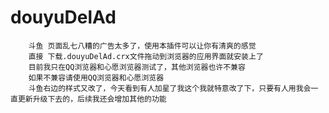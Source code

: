 # douyuDelAd
		斗鱼 页面乱七八糟的广告太多了，使用本插件可以让你有清爽的感觉
		直接 下载.douyuDelAd.crx文件拖动到浏览器的应用界面就安装上了
		目前我只在QQ浏览器和心愿浏览器测试了，其他浏览器也许不兼容
		如果不兼容请使用QQ浏览器和心愿浏览器
		斗鱼右边的样式又改了，今天看到有人加星了我这个我就特意改了下，只要有人用我会一直更新升级下去的，后续我还会增加其他的功能
